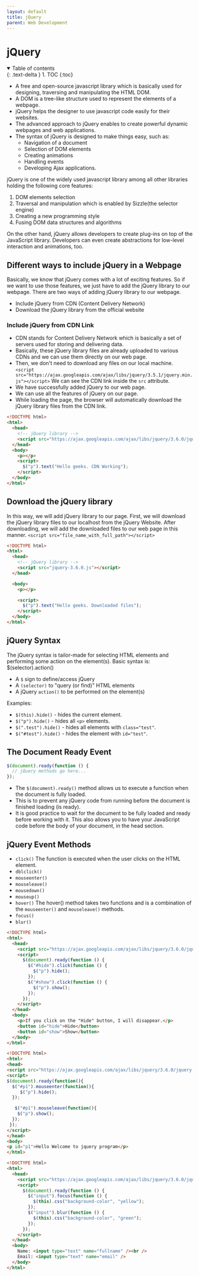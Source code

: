 ```yaml
---
layout: default
title: jQuery
parent: Web Development
---
```


# jQuery

<details open markdown="block">
  <summary>
    Table of contents
  </summary>
  {: .text-delta }
1. TOC
{:toc}
</details>

- A free and open-source javascript library which is basically used for
  designing, traversing and manipulating the HTML DOM.
- A DOM is a tree-like structure used to represent the elements of a webpage.
- jQuery helps the designer to use javascript code easily for their websites.
- The advanced approach to jQuery enables to create powerful dynamic webpages
  and web applications.
- The syntax of jQuery is designed to make things easy, such as:
  - Navigation of a document
  - Selection of DOM elements
  - Creating animations
  - Handling events
  - Developing Ajax applications.

jQuery is one of the widely used javascript library among all other libraries
holding the following core features:

1. DOM elements selection
2. Traversal and manipulation which is enabled by Sizzle(the selector engine)
3. Creating a new programming style
4. Fusing DOM data structures and algorithms

On the other hand, jQuery allows developers to create plug-ins on top of the
JavaScript library. Developers can even create abstractions for low-level
interaction and animations, too.

## Different ways to include jQuery in a Webpage

Basically, we know that jQuery comes with a lot of exciting features. So if we
want to use those features, we just have to add the jQuery library to our
webpage. There are two ways of adding jQuery library to our webpage.

- Include jQuery from CDN (Content Delivery Network)
- Download the jQuery library from the official website

### Include jQuery from CDN Link

- CDN stands for Content Delivery Network which is basically a set of servers
  used for storing and delivering data.
- Basically, these jQuery library files are already uploaded to various CDNs and
  we can use them directly on our web page.
- Then, we don't need to download any files on our local machine.
  `<script src="https://ajax.googleapis.com/ajax/libs/jquery/3.5.1/jquery.min.js"></script>`
  We can see the CDN link inside the `src` attribute.
- We have successfully added jQuery to our web page.
- We can use all the features of jQuery on our page.
- While loading the page, the browser will automatically download the jQuery
  library files from the CDN link.

```html
<!DOCTYPE html>
<html>
  <head>
    <!-- jQuery library -->
    <script src="https://ajax.googleapis.com/ajax/libs/jquery/3.6.0/jquery.min.js"></script>
  </head>
  <body>
    <p></p>
    <script>
      $("p").text("Hello geeks. CDN Working");
    </script>
  </body>
</html>
```

## Download the jQuery library

In this way, we will add jQuery library to our page. First, we will download the
jQuery library files to our localhost from the jQuery Website. After
downloading, we will add the downloaded files to our web page in this manner.
`<script src="file_name_with_full_path"></script>`

```html
<!DOCTYPE html>
<html>
  <head>
    <!-- jQuery library -->
    <script src="jquery-3.6.0.js"></script>
  </head>

  <body>
    <p></p>

    <script>
      $("p").text("Hello geeks. Downloaded files");
    </script>
  </body>
</html>
```

## jQuery Syntax

The jQuery syntax is tailor-made for selecting HTML elements and performing some
action on the element(s). Basic syntax is: $(selector).action()

- A `$` sign to define/access jQuery
- A `(selector)` to "query (or find)" HTML elements
- A jQuery `action()` to be performed on the element(s)

Examples:

- `$(this).hide()` - hides the current element.
- `$("p").hide()` - hides all `<p>` elements.
- `$(".test").hide()` - hides all elements with `class="test"`.
- `$("#test").hide()` - hides the element with `id="test"`.

## The Document Ready Event

```js
$(document).ready(function () {
  // jQuery methods go here...
});
```

- The `$(document).ready()` method allows us to execute a function when the
  document is fully loaded.
- This is to prevent any jQuery code from running before the document is
  finished loading (is ready).
- It is good practice to wait for the document to be fully loaded and ready
  before working with it. This also allows you to have your JavaScript code
  before the body of your document, in the head section.

## jQuery Event Methods

- `click()` The function is executed when the user clicks on the HTML element.
- `dblclick()`
- `mouseenter()`
- `mouseleave()`
- `mousedown()`
- `mouseup()`
- `hover()` The hover() method takes two functions and is a combination of the
  `mouseenter()` and `mouseleave()` methods.
- `focus()`
- `blur()`

```html
<!DOCTYPE html>
<html>
  <head>
    <script src="https://ajax.googleapis.com/ajax/libs/jquery/3.6.0/jquery.min.js"></script>
    <script>
      $(document).ready(function () {
        $("#hide").click(function () {
          $("p").hide();
        });
        $("#show").click(function () {
          $("p").show();
        });
      });
    </script>
  </head>
  <body>
    <p>If you click on the "Hide" button, I will disappear.</p>
    <button id="hide">Hide</button>
    <button id="show">Show</button>
  </body>
</html>
```

```html
<!DOCTYPE html>
<html>
<head>
<script src="https://ajax.googleapis.com/ajax/libs/jquery/3.6.0/jquery.min.js"></script>
<script>
$(document).ready(function(){
  $("#p1").mouseenter(function(){
     $("p").hide();
  });

   $("#p1").mouseleave(function(){
    $("p").show();
  });
 });
</script>
</head>
<body>
<p id="p1">Hello Welcome to jquery program</p>
</html>
```

```html
<!DOCTYPE html>
<html>
  <head>
    <script src="https://ajax.googleapis.com/ajax/libs/jquery/3.6.0/jquery.min.js"></script>
    <script>
      $(document).ready(function () {
        $("input").focus(function () {
          $(this).css("background-color", "yellow");
        });
        $("input").blur(function () {
          $(this).css("background-color", "green");
        });
      });
    </script>
  </head>
  <body>
    Name: <input type="text" name="fullname" /><br />
    Email: <input type="text" name="email" />
  </body>
</html>
```
